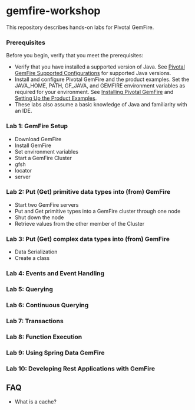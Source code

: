 # gemfire-workshop

This repository describes hands-on labs for Pivotal GemFire.

### Prerequisites

Before you begin, verify that you meet the prerequisites:
* Verify that you have installed a supported version of Java. See [Pivotal GemFire Supported Configurations](http://gemfire.docs.pivotal.io/latest/userguide/index.html#getting_started/system_requirements/supported_configurations.html#system_requirements) for supported Java versions.
* Install and configure Pivotal GemFire and the product examples. Set the JAVA_HOME, PATH, GF_JAVA, and GEMFIRE environment variables as required for your environment. See [Installing Pivotal GemFire](http://gemfire.docs.pivotal.io/latest/userguide/index.html#getting_started/install_intro.html#concept_5111C7EDF7D24CA2BCE5959006453415) and [Setting Up the Product Examples](http://gemfire.docs.pivotal.io/latest/userguide/index.html#getting_started/topics/setting_up_the_product_examples.html#setting_up_the_product_examples).
* These labs also assume a basic knowledge of Java and familiarity with an IDE.

### Lab 1: GemFire Setup
* Download GemFire
* Install GemFire
* Set environment variables 
* Start a GemFire Cluster
* gfsh
* locator
* server

### Lab 2: Put (Get) primitive data types into (from) GemFire 
* Start two GemFire servers
* Put and Get primitive types into a GemFire cluster through one node
* Shut down the node
* Retrieve values from the other member of the Cluster

### Lab 3: Put (Get) complex data types into (from) GemFire
* Data Serialization
* Create a class

### Lab 4: Events and Event Handling

### Lab 5: Querying

### Lab 6: Continuous Querying

### Lab 7: Transactions

### Lab 8: Function Execution

### Lab 9: Using Spring Data GemFire

### Lab 10: Developing Rest Applications with GemFire

## FAQ
* What is a cache?
